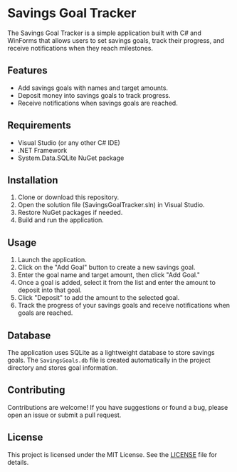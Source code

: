 # Savings Goal Tracker

The Savings Goal Tracker is a simple application built with C# and WinForms that allows users to set savings goals, track their progress, and receive notifications when they reach milestones.

## Features

- Add savings goals with names and target amounts.
- Deposit money into savings goals to track progress.
- Receive notifications when savings goals are reached.

## Requirements

- Visual Studio (or any other C# IDE)
- .NET Framework
- System.Data.SQLite NuGet package

## Installation

1. Clone or download this repository.
2. Open the solution file (SavingsGoalTracker.sln) in Visual Studio.
3. Restore NuGet packages if needed.
4. Build and run the application.

## Usage

1. Launch the application.
2. Click on the "Add Goal" button to create a new savings goal.
3. Enter the goal name and target amount, then click "Add Goal."
4. Once a goal is added, select it from the list and enter the amount to deposit into that goal.
5. Click "Deposit" to add the amount to the selected goal.
6. Track the progress of your savings goals and receive notifications when goals are reached.

## Database

The application uses SQLite as a lightweight database to store savings goals. The `SavingsGoals.db` file is created automatically in the project directory and stores goal information.

## Contributing

Contributions are welcome! If you have suggestions or found a bug, please open an issue or submit a pull request.

## License

This project is licensed under the MIT License. See the [LICENSE](LICENSE) file for details.
